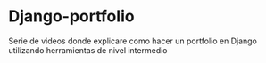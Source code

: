 # Django-portfolio
Serie de videos donde explicare como hacer un portfolio en Django utilizando herramientas de nivel intermedio
